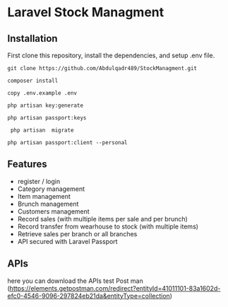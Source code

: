 # Laravel Stock Managment


## Installation

First clone this repository, install the dependencies, and setup .env file.

```
git clone https://github.com/Abdulqadr489/StockManagment.git

composer install

copy .env.example .env

php artisan key:generate

php artisan passport:keys

 php artisan  migrate

php artisan passport:client --personal
```



## Features

- register / login 
- Category management
- Item management
- Brunch management
- Customers management
- Record sales (with multiple items per sale and per brunch)
- Record transfer from wearhouse to stock (with multiple items)
- Retrieve sales per branch or all branches
- API secured with Laravel Passport


## APIs

here you can download the APIs test Post man (https://elements.getpostman.com/redirect?entityId=41011101-83a1602d-efc0-4546-9096-297824eb21da&entityType=collection)


